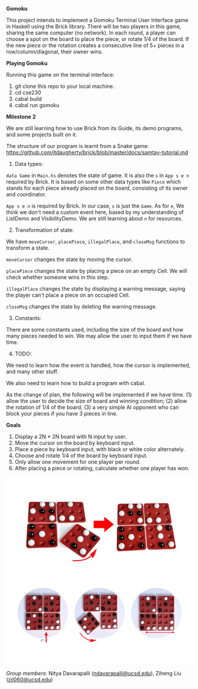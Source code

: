 **Gomoku**

This project intends to implement a Gomoku Terminal User Interface game in Haskell using the Brick library. There will be two players in this game, sharing the same computer (no network). In each round, a player can choose a spot on the board to place the piece, or rotate 1/4 of the board. If the new piece or the rotation creates a consecutive line of 5+ pieces in a row/column/diagonal, their owner wins. 

**Playing Gomoku**

Running this game on the terminal interface:
1. git clone this repo to your local machine.
2. cd cse230
3. cabal build
4. cabal run gomoku


**Milestone 2**

We are still learning how to use Brick from its Guide, its demo programs, and some projects built on it.

The structure of our program is learnt from a Snake game: https://github.com/jtdaugherty/brick/blob/master/docs/samtay-tutorial.md

1. Data types:

`data Game` in `Main.hs` denotes the state of game. It is also the `s` in `App s e n` required by Brick. It is based on some other data types like `Piece` which stands for each piece already placed on the board, consisting of its owner and coordinator.

`App s e n` is required by Brick. In our case, `s` is just the `Game`. As for `e`, We think we don't need a custom event here, based by my understanding of ListDemo and VisibilityDemo. We are still learning about `n` for resources.

2. Transformation of state:

We have `moveCursor`, `placePiece`, `illegalPlace`, and `closeMsg` functions to transform a state. 

`moveCursor` changes the state by moving the cursor.

`placePiece` changes the state by placing a piece on an empty Cell. We will check whether someone wins in this step.

`illegalPlace` changes the state by displaying a warning message, saying the player can't place a piece on an occupied Cell.

`closeMsg` changes the state by deleting the warning message.

3. Constants:

There are some constants used, including the size of the board and how many pieces needed to win. We may allow the user to input them if we have time.

4. TODO:

We need to learn how the event is handled, how the cursor is implemented, and many other stuff.

We also need to learn how to build a program with cabal.

As the change of plan, the following will be implemented if we have time.
(1) allow the user to decide the size of board and winning condition; 
(2) allow the rotation of 1/4 of the board; 
(3) a very simple AI opponent who can block your pieces if you have 3 pieces in line.






**Goals**
1. Display a 2N * 2N board with N input by user.
2. Move the cursor on the board by keyboard input.
3. Place a piece by keyboard input, with black or white color alternately.
4. Choose and rotate 1/4 of the board by keyboard input.
5. Only allow one movement for one player per round.
6. After placing a piece or rotating, calculate whether one player has won.


![How the rotate works](https://github.com/lzhfromustc/cse230/blob/main/doc/RotateGomoku.webp)

*Group members*: Nitya Davarapalli (ndavarapalli@ucsd.edu), Ziheng Liu (zil060@ucsd.edu)

